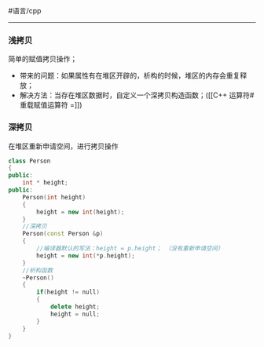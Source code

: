 #语言/cpp 
***
### 浅拷贝
简单的赋值拷贝操作；
-   带来的问题：如果属性有在堆区开辟的，析构的时候，堆区的内存会重复释放；
-   解决方法：当存在堆区数据时，自定义一个深拷贝构造函数；([[C++ 运算符#重载赋值运算符 =]])

### 深拷贝
在堆区重新申请空间，进行拷贝操作
```cpp
class Person
{
public:
	int * height;
public:
	Person(int height)
	{
		height = new int(height);
	}
	//深拷贝
	Person(const Person &p)  
	{
		//编译器默认的写法：height = p.height； （没有重新申请空间）
		height = new int(*p.height);
	}
	//析构函数
	~Person()   
	{
		if(height != null)
		{
			delete height;
			height = null;
		}
	}
}
```
